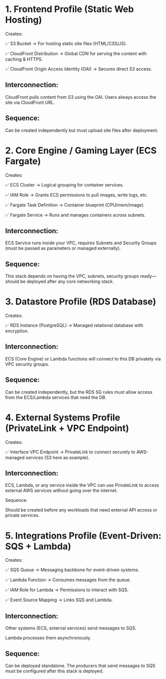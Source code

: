 # 1. Frontend Profile (Static Web Hosting)
Creates:

✅ S3 Bucket → For hosting static site files (HTML/CSS/JS).

✅ CloudFront Distribution → Global CDN for serving the content with caching & HTTPS.

✅ CloudFront Origin Access Identity (OAI) → Secures direct S3 access.

## Interconnection:

CloudFront pulls content from S3 using the OAI. Users always access the site via CloudFront URL.

## Sequence:

Can be created independently but must upload site files after deployment.

# 2. Core Engine / Gaming Layer (ECS Fargate)
Creates:

✅ ECS Cluster → Logical grouping for container services.

✅ IAM Role → Grants ECS permissions to pull images, write logs, etc.

✅ Fargate Task Definition → Container blueprint (CPU/mem/image).

✅ Fargate Service → Runs and manages containers across subnets.

## Interconnection:

ECS Service runs inside your VPC, requires Subnets and Security Groups (must be passed as parameters or managed externally).

## Sequence:

This stack depends on having the VPC, subnets, security groups ready—should be deployed after any core networking stack.

# 3. Datastore Profile (RDS Database)
Creates:

✅ RDS Instance (PostgreSQL) → Managed relational database with encryption.

## Interconnection:

ECS (Core Engine) or Lambda functions will connect to this DB privately via VPC security groups.

## Sequence:

Can be created independently, but the RDS SG rules must allow access from the ECS/Lambda services that need the DB.

# 4. External Systems Profile (PrivateLink + VPC Endpoint)
Creates:

✅ Interface VPC Endpoint → PrivateLink to connect securely to AWS-managed services (S3 here as example).

## Interconnection:

ECS, Lambda, or any service inside the VPC can use PrivateLink to access external AWS services without going over the internet.

Sequence:

Should be created before any workloads that need external API access or private services.

# 5. Integrations Profile (Event-Driven: SQS + Lambda)
Creates:

✅ SQS Queue → Messaging backbone for event-driven systems.

✅ Lambda Function → Consumes messages from the queue.

✅ IAM Role for Lambda → Permissions to interact with SQS.

✅ Event Source Mapping → Links SQS and Lambda.

## Interconnection:

Other systems (ECS, external services) send messages to SQS.

Lambda processes them asynchronously.

## Sequence:

Can be deployed standalone. The producers that send messages to SQS must be configured after this stack is deployed.
